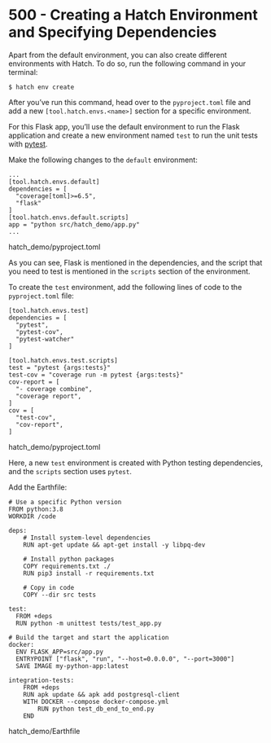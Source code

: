 # 500 - Creating a Hatch Environment and Specifying Dependencies

Apart from the default environment, you can also create different environments with Hatch. To do so, run the following command in your terminal:

```
$ hatch env create
```

After you’ve run this command, head over to the ```pyproject.toml``` file and add a new ```[tool.hatch.envs.<name>]``` section for a specific environment.

For this Flask app, you’ll use the default environment to run the Flask application and create a new environment named ```test``` to run the unit tests with [pytest](https://docs.pytest.org/en/8.0.x/).

Make the following changes to the ```default``` environment:

```
...
[tool.hatch.envs.default]
dependencies = [
  "coverage[toml]>=6.5",
  "flask"
]
[tool.hatch.envs.default.scripts]
app = "python src/hatch_demo/app.py"
...
```
hatch_demo/pyproject.toml

As you can see, Flask is mentioned in the dependencies, and the script that you need to test is mentioned in the ```scripts``` section of the environment.

To create the ```test``` environment, add the following lines of code to the ```pyproject.toml``` file:

```
[tool.hatch.envs.test]
dependencies = [
  "pytest",
  "pytest-cov",
  "pytest-watcher"
]

[tool.hatch.envs.test.scripts]
test = "pytest {args:tests}"
test-cov = "coverage run -m pytest {args:tests}"
cov-report = [
  "- coverage combine",
  "coverage report",
]
cov = [
  "test-cov",
  "cov-report",
]
```
hatch_demo/pyproject.toml

Here, a new ```test``` environment is created with Python testing dependencies, and the ```scripts``` section uses ```pytest```.

Add the Earthfile:

```
# Use a specific Python version
FROM python:3.8
WORKDIR /code

deps:
    # Install system-level dependencies
    RUN apt-get update && apt-get install -y libpq-dev

    # Install python packages
    COPY requirements.txt ./
    RUN pip3 install -r requirements.txt

    # Copy in code
    COPY --dir src tests
    
test:
  FROM +deps
  RUN python -m unittest tests/test_app.py
  
# Build the target and start the application
docker:
  ENV FLASK_APP=src/app.py
  ENTRYPOINT ["flask", "run", "--host=0.0.0.0", "--port=3000"]
  SAVE IMAGE my-python-app:latest
  
integration-tests:
    FROM +deps 
    RUN apk update && apk add postgresql-client
    WITH DOCKER --compose docker-compose.yml 
        RUN python test_db_end_to_end.py
    END 
```
hatch_demo/Earthfile